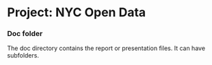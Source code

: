 # Project: NYC Open Data
### Doc folder

The doc directory contains the report or presentation files. It can have subfolders.  

